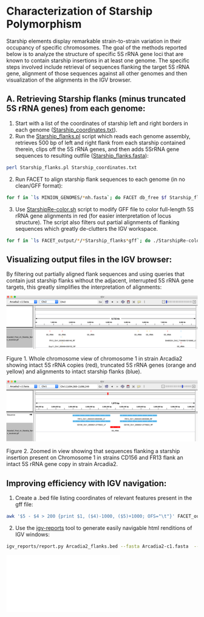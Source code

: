 # Characterization of Starship Polymorphism
Starship elements display remarkable strain-to-strain variation in their occupancy of specific chromosomes. The goal of the methods reported below is to analyze the structure of specific 5S rRNA gene loci that are known to contain starship insertions in at least one genome. The specific steps involved include retrieval of sequences flanking the target 5S rRNA gene, alignment of those sequences against all other genomes and then visualization of the alignments in the IGV browser.

## A. Retrieving Starship flanks (minus truncated 5S rRNA genes) from each genome:

1. Start with a list of the coordinates of starship left and right borders in each genome ([Starship_coordinates.txt](/data/Starship_coordinates.txt)).
2. Run the [Starship_flanks.pl](/scripts/Starship_flanks.pl) script which reads each genome assembly, retrieves 500 bp of left and right flank from each starship contained therein, clips off the 5S rRNA genes, and then adds 5SrRNA gene sequences to resulting outfile ([Starship_flanks.fasta](/data/Starship_flanks.fasta)):
```bash
perl Starship_flanks.pl Starship_coordinates.txt
```
2. Run FACET to align starship flank sequences to each genome (in no clean/GFF format):
```bash
for f in `ls MINION_GENOMES/*nh.fasta`; do FACET db_free $f Starship_flanks.fasta -nc -g; done
```
3. Use [StarshipRe-color.sh](/scripts/StarshipRe-color.sh) script to modify GFF file to color full-length 5S rRNA gene alignments in red (for easier interpretation of locus structure). The script also filters out partial alignments of flanking sequences which greatly de-clutters the IGV workspace.
```bash
for f in `ls FACET_output/*/*Starship_flanks*gff`; do ./StarshipRe-color.sh $f; rm $f; done
```
## Visualizing output files in the IGV browser:
By filtering out partially aligned flank sequences and using queries that contain just starship flanks without the adjacent, interrupted 5S rRNA gene targets, this greatly simplifies the interpretation of alignments:

![WholeChromosomeView.png](/data/WholeChromosomeView.png)

Figure 1. Whole chromosome view of chromosome 1 in strain Arcadia2 showing intact 5S rRNA copies (red), truncated 5S rRNA genes (orange and yellow) and alignments to intact starship flanks (blue).


![Intact5SrRNA.png](/data/Intact5SrRNA.png)

Figure 2. Zoomed in view showing that sequences flanking a starship insertion present on Chromosome 1 in strains CD156 and FR13 flank an intact 5S rRNA gene copy in strain Arcadia2.

## Improving efficiency with IGV navigation:
1. Create a .bed file listing coordinates of relevant features present in the gff file:
```bash
awk '$5 - $4 > 200 {print $1, ($4)-1000, ($5)+1000; OFS="\t"}' FACET_output/Arcadia2-c1/Arcadia2-c1_Starship_flanks_recolored_noclean.gff > Arcadia_flanks.bed
```
2. Use the [igv-reports](https://github.com/igvteam/igv-reports) tool to generate easily navigable html renditions of IGV windows:
```bash
igv_reports/report.py Arcadia2_flanks.bed --fasta Arcadia2-c1.fasta  --flanking 1000 --tracks FACET_output/Arcadia2-c1/Arcadia2-c1_Starship_flanks_recolored_noclean.gff --output Arcadia_reports2.html
```

![Sample igv-report](/data/Arcadia_reports3.html)

